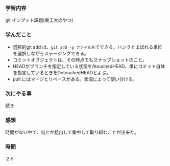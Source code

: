 ### 学習内容
git インプット課題(東工大のやつ）
### 学んだこと
- 選択的git add は、`git add -p ファイル名`でできる。ハンクとよばれる単位を選択しながらステージングできる。
- コミットオブジェクトは、その時点でもスナップショットのこと。
- HEADがブランチを指定している状態をAtouchedHEAD、単にコミット自体を指定しているときをDetouchedHEADとよぶ。
- pull にはマージとリベースがある。状況によって使い分ける。
### 次にやる事
続き
### 感想
時間がない中で、何とか捻出して集中して取り組むことが出来た。
### 時間
２ｈ
